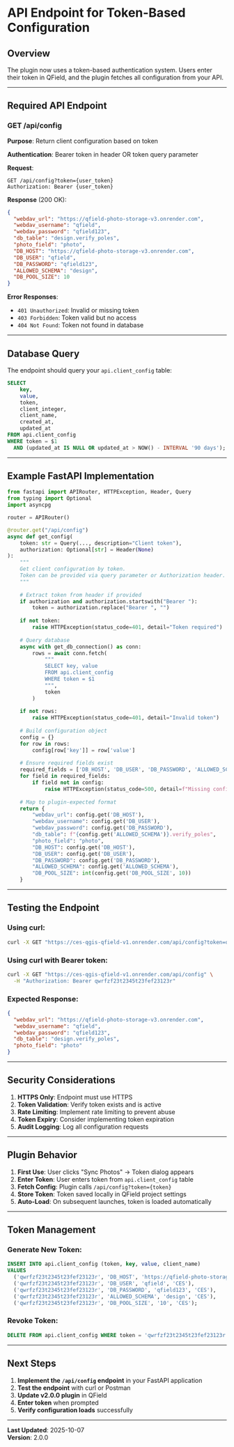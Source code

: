 # API Endpoint for Token-Based Configuration

## Overview

The plugin now uses a token-based authentication system. Users enter their token in QField, and the plugin fetches all configuration from your API.

---

## Required API Endpoint

### **GET /api/config**

**Purpose**: Return client configuration based on token

**Authentication**: Bearer token in header OR token query parameter

**Request**:
```
GET /api/config?token={user_token}
Authorization: Bearer {user_token}
```

**Response** (200 OK):
```json
{
  "webdav_url": "https://qfield-photo-storage-v3.onrender.com",
  "webdav_username": "qfield",
  "webdav_password": "qfield123",
  "db_table": "design.verify_poles",
  "photo_field": "photo",
  "DB_HOST": "https://qfield-photo-storage-v3.onrender.com",
  "DB_USER": "qfield",
  "DB_PASSWORD": "qfield123",
  "ALLOWED_SCHEMA": "design",
  "DB_POOL_SIZE": 10
}
```

**Error Responses**:
- `401 Unauthorized`: Invalid or missing token
- `403 Forbidden`: Token valid but no access
- `404 Not Found`: Token not found in database

---

## Database Query

The endpoint should query your `api.client_config` table:

```sql
SELECT 
    key,
    value,
    token,
    client_integer,
    client_name,
    created_at,
    updated_at
FROM api.client_config
WHERE token = $1
  AND (updated_at IS NULL OR updated_at > NOW() - INTERVAL '90 days');
```

---

## Example FastAPI Implementation

```python
from fastapi import APIRouter, HTTPException, Header, Query
from typing import Optional
import asyncpg

router = APIRouter()

@router.get("/api/config")
async def get_config(
    token: str = Query(..., description="Client token"),
    authorization: Optional[str] = Header(None)
):
    """
    Get client configuration by token.
    Token can be provided via query parameter or Authorization header.
    """
    
    # Extract token from header if provided
    if authorization and authorization.startswith("Bearer "):
        token = authorization.replace("Bearer ", "")
    
    if not token:
        raise HTTPException(status_code=401, detail="Token required")
    
    # Query database
    async with get_db_connection() as conn:
        rows = await conn.fetch(
            """
            SELECT key, value
            FROM api.client_config
            WHERE token = $1
            """,
            token
        )
    
    if not rows:
        raise HTTPException(status_code=401, detail="Invalid token")
    
    # Build configuration object
    config = {}
    for row in rows:
        config[row['key']] = row['value']
    
    # Ensure required fields exist
    required_fields = ['DB_HOST', 'DB_USER', 'DB_PASSWORD', 'ALLOWED_SCHEMA']
    for field in required_fields:
        if field not in config:
            raise HTTPException(status_code=500, detail=f"Missing configuration: {field}")
    
    # Map to plugin-expected format
    return {
        "webdav_url": config.get('DB_HOST'),
        "webdav_username": config.get('DB_USER'),
        "webdav_password": config.get('DB_PASSWORD'),
        "db_table": f"{config.get('ALLOWED_SCHEMA')}.verify_poles",
        "photo_field": "photo",
        "DB_HOST": config.get('DB_HOST'),
        "DB_USER": config.get('DB_USER'),
        "DB_PASSWORD": config.get('DB_PASSWORD'),
        "ALLOWED_SCHEMA": config.get('ALLOWED_SCHEMA'),
        "DB_POOL_SIZE": int(config.get('DB_POOL_SIZE', 10))
    }
```

---

## Testing the Endpoint

### Using curl:
```bash
curl -X GET "https://ces-qgis-qfield-v1.onrender.com/api/config?token=qwrfzf23t2345t23fef23123r"
```

### Using curl with Bearer token:
```bash
curl -X GET "https://ces-qgis-qfield-v1.onrender.com/api/config" \
  -H "Authorization: Bearer qwrfzf23t2345t23fef23123r"
```

### Expected Response:
```json
{
  "webdav_url": "https://qfield-photo-storage-v3.onrender.com",
  "webdav_username": "qfield",
  "webdav_password": "qfield123",
  "db_table": "design.verify_poles",
  "photo_field": "photo"
}
```

---

## Security Considerations

1. **HTTPS Only**: Endpoint must use HTTPS
2. **Token Validation**: Verify token exists and is active
3. **Rate Limiting**: Implement rate limiting to prevent abuse
4. **Token Expiry**: Consider implementing token expiration
5. **Audit Logging**: Log all configuration requests

---

## Plugin Behavior

1. **First Use**: User clicks "Sync Photos" → Token dialog appears
2. **Enter Token**: User enters token from `api.client_config` table
3. **Fetch Config**: Plugin calls `/api/config?token={token}`
4. **Store Token**: Token saved locally in QField project settings
5. **Auto-Load**: On subsequent launches, token is loaded automatically

---

## Token Management

### Generate New Token:
```sql
INSERT INTO api.client_config (token, key, value, client_name)
VALUES 
  ('qwrfzf23t2345t23fef23123r', 'DB_HOST', 'https://qfield-photo-storage-v3.onrender.com', 'CES'),
  ('qwrfzf23t2345t23fef23123r', 'DB_USER', 'qfield', 'CES'),
  ('qwrfzf23t2345t23fef23123r', 'DB_PASSWORD', 'qfield123', 'CES'),
  ('qwrfzf23t2345t23fef23123r', 'ALLOWED_SCHEMA', 'design', 'CES'),
  ('qwrfzf23t2345t23fef23123r', 'DB_POOL_SIZE', '10', 'CES');
```

### Revoke Token:
```sql
DELETE FROM api.client_config WHERE token = 'qwrfzf23t2345t23fef23123r';
```

---

## Next Steps

1. **Implement the `/api/config` endpoint** in your FastAPI application
2. **Test the endpoint** with curl or Postman
3. **Update v2.0.0 plugin** in QField
4. **Enter token** when prompted
5. **Verify configuration loads** successfully

---

**Last Updated**: 2025-10-07  
**Version**: 2.0.0

